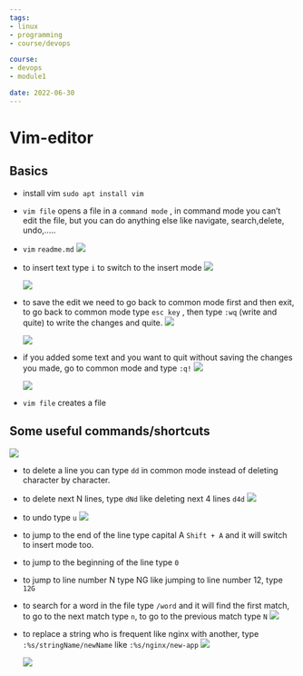 ```yaml
---
tags: 
- linux
- programming
- course/devops

course:
- devops
- module1

date: 2022-06-30
---
```



# Vim-editor


Basics
-----------------
*   install vim `sudo apt install vim`

*   `vim file` opens a file in a `command mode` , in command mode you can’t edit the file, but you can do anything else like navigate, search,delete, undo,…..

*   `vim` `readme.md`
    [![](Vim-editor-images/Untitled.png)](Vim-editor-images/Untitled.png)

*   to insert text type `i` to switch to the insert mode
    [![](Vim-editor-images/Untitled%201.png)](Vim-editor-images/Untitled%201.png)
    
    [![](Vim-editor-images/Untitled%202.png)](Vim-editor-images/Untitled%202.png)
    

*   to save the edit we need to go back to common mode first and then exit, to go back to common mode type `esc key` , then type `:wq` (write and quite) to write the changes and quite.
    [![](Vim-editor-images/Untitled%203.png)](Vim-editor-images/Untitled%203.png)
    
    [![](Vim-editor-images/Untitled%204.png)](Vim-editor-images/Untitled%204.png)

*   if you added some text and you want to quit without saving the changes you made, go to common mode and type `:q!`
    [![](Vim-editor-images/Untitled%205.png)](Vim-editor-images/Untitled%205.png)
    
    [![](Vim-editor-images/Untitled%206.png)](Vim-editor-images/Untitled%206.png)

*   `vim file` creates a file

Some useful commands/shortcuts
----------------------------------------------------------------------------------------

[![](Vim-editor-images/Untitled%207.png)](Vim-editor-images/Untitled%207.png)

*   to delete a line you can type `dd` in common mode instead of deleting character by character.

*   to delete next N lines, type `dNd` like deleting next 4 lines `d4d`
    [![](Vim-editor-images/Untitled%208.png)](Vim-editor-images/Untitled%208.png)

*   to undo type `u`
    [![](Vim-editor-images/Untitled%207.png)](Vim-editor-images/Untitled%207.png)

*   to jump to the end of the line type capital A `Shift + A` and it will switch to insert mode too.

*   to jump to the beginning of the line type `0`

*   to jump to line number N type NG like jumping to line number 12, type `12G`

*   to search for a word in the file type `/word` and it will find the first match, to go to the next match type `n`, to go to the previous match type `N`
    [![](Vim-editor-images/Untitled%209.png)](Vim-editor-images/Untitled%209.png)
    

*   to replace a string who is frequent like nginx with another, type `:%s/stringName/newName` like `:%s/nginx/new-app`
    [![](Vim-editor-images/Untitled%2010.png)](Vim-editor-images/Untitled%2010.png)
    
    [![](Vim-editor-images/Untitled%2011.png)](Vim-editor-images/Untitled%2011.png)